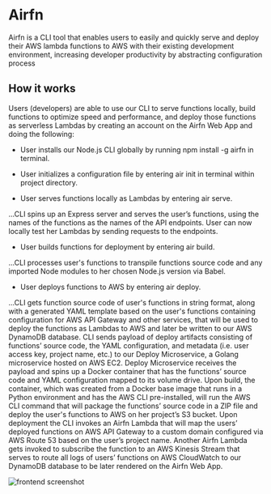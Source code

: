 # Airfn

Airfn is a CLI tool that enables users to easily and quickly serve and deploy their AWS lambda functions to AWS with their existing development environment, increasing developer productivity by abstracting configuration process

## How it works

Users (developers) are able to use our CLI to serve functions locally, build functions to
optimize speed and performance, and deploy those functions as serverless Lambdas by
creating an account on the Airfn Web App and doing the following:

* User installs our Node.js CLI globally by running npm install -g airfn in terminal.

* User initializes a configuration file by entering air init in terminal
within project directory.

* User serves functions locally as Lambdas by entering air serve.

...CLI spins up an Express server and serves the user’s functions, using the
names of the functions as the names of the API endpoints. User can now
locally test her Lambdas by sending requests to the endpoints.

* User builds functions for deployment by entering air build.

...CLI processes user&#39;s functions to transpile functions source code and any
imported Node modules to her chosen Node.js version via Babel.

* User deploys functions to AWS by entering air deploy.

...CLI gets function source code of user&#39;s functions in string format, along
with a generated YAML template based on the user&#39;s functions containing
configuration for AWS API Gateway and other services, that will be used
to deploy the functions as Lambdas to AWS and later be written to our
AWS DynamoDB database. CLI sends payload of deploy artifacts consisting of functions’ source code,
the YAML configuration, and metadata (i.e. user access key, project
name, etc.) to our Deploy Microservice, a Golang microservice hosted on
AWS EC2. Deploy Microservice receives the payload and spins up a
Docker container that has the functions’ source code and YAML
configuration mapped to its volume drive. Upon build, the container, which
was created from a Docker base image that runs in a Python environment
and has the AWS CLI pre-installed, will run the AWS CLI command that
will package the functions’ source code in a ZIP file and deploy the user&#39;s
functions to AWS on her project’s S3 bucket.
Upon deployment the CLI invokes an Airfn Lambda that will map the
users’ deployed functions on AWS API Gateway to a custom domain
configured via AWS Route 53 based on the user’s project name. Another
Airfn Lambda gets invoked to subscribe the function to an AWS Kinesis
Stream that serves to route all logs of users’ functions on AWS
CloudWatch to our DynamoDB database to be later rendered on the Airfn
Web App.

![frontend screenshot](https://s3.amazonaws.com/poly-screenshots.angel.co/Project/20/1013350/954b61538d818b4302bca271bd0e0a6e-original.png)

